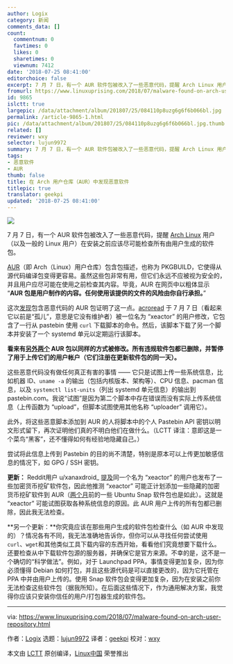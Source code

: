 ```yaml
---
author: Logix
category: 新闻
comments_data: []
count:
  commentnum: 0
  favtimes: 0
  likes: 0
  sharetimes: 0
  viewnum: 7412
date: '2018-07-25 08:41:00'
editorchoice: false
excerpt: 7 月 7 日，有一个 AUR 软件包被改入了一些恶意代码，提醒 Arch Linux 用户（以及一般的 Linux 用户）在安装之前应该尽可能检查所有由用户生成的软件包。
fromurl: https://www.linuxuprising.com/2018/07/malware-found-on-arch-user-repository.html
id: 9865
islctt: true
largepic: /data/attachment/album/201807/25/084110p8uzg6g6f6b066bl.jpg
permalink: /article-9865-1.html
pic: /data/attachment/album/201807/25/084110p8uzg6g6f6b066bl.jpg.thumb.jpg
related: []
reviewer: wxy
selector: lujun9972
summary: 7 月 7 日，有一个 AUR 软件包被改入了一些恶意代码，提醒 Arch Linux 用户（以及一般的 Linux 用户）在安装之前应该尽可能检查所有由用户生成的软件包。
tags:
- 恶意软件
- AUR
thumb: false
title: 在 Arch 用户仓库（AUR）中发现恶意软件
titlepic: true
translator: geekpi
updated: '2018-07-25 08:41:00'
---
```


![](/data/attachment/album/201807/25/084110p8uzg6g6f6b066bl.jpg)


7 月 7 日，有一个 AUR 软件包被改入了一些恶意代码，提醒 [Arch Linux](https://www.archlinux.org/) 用户（以及一般的 Linux 用户）在安装之前应该尽可能检查所有由用户生成的软件包。


[AUR](https://aur.archlinux.org/)（即 Arch（Linux）用户仓库）包含包描述，也称为 PKGBUILD，它使得从源代码编译包变得更容易。虽然这些包非常有用，但它们永远不应被视为安全的，并且用户应尽可能在使用之前检查其内容。毕竟，AUR 在网页中以粗体显示 “**AUR 包是用户制作的内容。任何使用该提供的文件的风险由你自行承担。**”


这次[发现](https://lists.archlinux.org/pipermail/aur-general/2018-July/034152.html)包含恶意代码的 AUR 包证明了这一点。[acroread](https://aur.archlinux.org/cgit/aur.git/commit/?h=acroread&id=b3fec9f2f16703c2dae9e793f75ad6e0d98509bc) 于 7 月 7 日（看起来它以前是“孤儿”，意思是它没有维护者）被一位名为 “xeactor” 的用户修改，它包含了一行从 pastebin 使用 `curl` 下载脚本的命令。然后，该脚本下载了另一个脚本并安装了一个 systemd 单元以定期运行该脚本。


**看来有[另外两个](https://lists.archlinux.org/pipermail/aur-general/2018-July/034153.html) AUR 包以同样的方式被修改。所有违规软件包都已删除，并暂停了用于上传它们的用户帐户（它们注册在更新软件包的同一天）。**


这些恶意代码没有做任何真正有害的事情 —— 它只是试图上传一些系统信息，比如机器 ID、`uname -a` 的输出（包括内核版本、架构等）、CPU 信息、pacman 信息，以及 `systemctl list-units`（列出 systemd 单元信息）的输出到 pastebin.com。我说“试图”是因为第二个脚本中存在错误而没有实际上传系统信息（上传函数为 “upload”，但脚本试图使用其他名称 “uploader” 调用它）。


此外，将这些恶意脚本添加到 AUR 的人将脚本中的个人 Pastebin API 密钥以明文形式留下，再次证明他们真的不明白他们在做什么。（LCTT 译注：意即这是一个菜鸟“黑客”，还不懂得如何有经验地隐藏自己。）


尝试将此信息上传到 Pastebin 的目的尚不清楚，特别是原本可以上传更加敏感信息的情况下，如 GPG / SSH 密钥。


**更新：** Reddit用户 u/xanaxdroid\_ [提及](https://www.reddit.com/r/archlinux/comments/8x0p5z/reminder_to_always_read_your_pkgbuilds/e21iugg/)同一个名为 “xeactor” 的用户也发布了一些加密货币挖矿软件包，因此他推测 “xeactor” 可能正计划添加一些隐藏的加密货币挖矿软件到 AUR（[两个月](https://www.linuxuprising.com/2018/05/malware-found-in-ubuntu-snap-store.html)前的一些 Ubuntu Snap 软件包也是如此）。这就是 “xeactor” 可能试图获取各种系统信息的原因。此 AUR 用户上传的所有包都已删除，因此我无法检查。


**另一个更新：**你究竟应该在那些用户生成的软件包检查什么（如 AUR 中发现的）？情况各有不同，我无法准确地告诉你，但你可以从寻找任何尝试使用 `curl`、`wget`和其他类似工具下载内容的东西开始，看看他们究竟想要下载什么。还要检查从中下载软件包源的服务器，并确保它是官方来源。不幸的是，这不是一个确切的“科学做法”。例如，对于 Launchpad PPA，事情变得更加复杂，因为你必须懂得 Debian 如何打包，并且这些源代码是可以直接更改的，因为它托管在 PPA 中并由用户上传的。使用 Snap 软件包会变得更加复杂，因为在安装之前你无法检查这些软件包（据我所知）。在后面这些情况下，作为通用解决方案，我觉得你应该只安装你信任的用户/打包器生成的软件包。




---


via: <https://www.linuxuprising.com/2018/07/malware-found-on-arch-user-repository.html>


作者：[Logix](https://plus.google.com/118280394805678839070) 选题：[lujun9972](https://github.com/lujun9972) 译者：[geekpi](https://github.com/geekpi) 校对：[wxy](https://github.com/wxy)


本文由 [LCTT](https://github.com/LCTT/TranslateProject) 原创编译，[Linux中国](https://linux.cn/) 荣誉推出